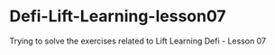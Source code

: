 # Defi-Lift-Learning-lesson07
Trying to solve the exercises related to Lift Learning Defi - Lesson 07
